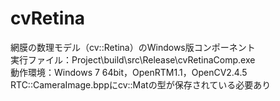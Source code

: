 ﻿cvRetina
========
網膜の数理モデル（cv::Retina）のWindows版コンポーネント  
実行ファイル：Project\build\src\Release\cvRetinaComp.exe  
動作環境：Windows 7 64bit，OpenRTM1.1，OpenCV2.4.5  
RTC::CameraImage.bppにcv::Matの型が保存されている必要あり  
